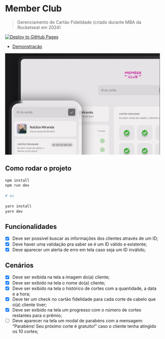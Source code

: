# Member Club
> Gerenciamento de Cartão Fidelidade (criado durante MBA da Rocketseat em 2024)

[![Deploy to GitHub Pages](https://github.com/santospatrick/projeto-member-club/actions/workflows/deploy.yml/badge.svg)](https://github.com/santospatrick/projeto-member-club/actions/workflows/deploy.yml)

- [Demonstração](https://santospatrick.com/projeto-member-club/)

![Member Club Desktop / Mobile](./docs/image.png)

## Como rodar o projeto
```bash
npm install
npm run dev

# ou

yarn install
yarn dev
```

## Funcionalidades
- [x] Deve ser possível buscar as informações dos clientes através de um ID;
- [x] Deve haver uma validação pra saber se é um ID válido e existente;
- [x] Deve aparecer um alerta de erro em tela caso seja um ID inválido;

## Cenários
- [x] Deve ser exibida na tela a imagem do(a) cliente;
- [x] Deve ser exibido na tela o nome do(a) cliente;
- [x] Deve ser exibido na tela o histórico de cortes com a quantidade, a data e a hora;
- [x] Deve ter um check no cartão fidelidade para cada corte de cabelo que o(a) cliente tiver;
- [x] Deve ser exibido na tela um progresso com o número de cortes restantes para o prêmio;
- [ ] Deve aparecer na tela um modal de parabéns com a mensagem: “Parabéns! Seu próximo corte é gratuito!” caso o cliente tenha atingido os 10 cortes;